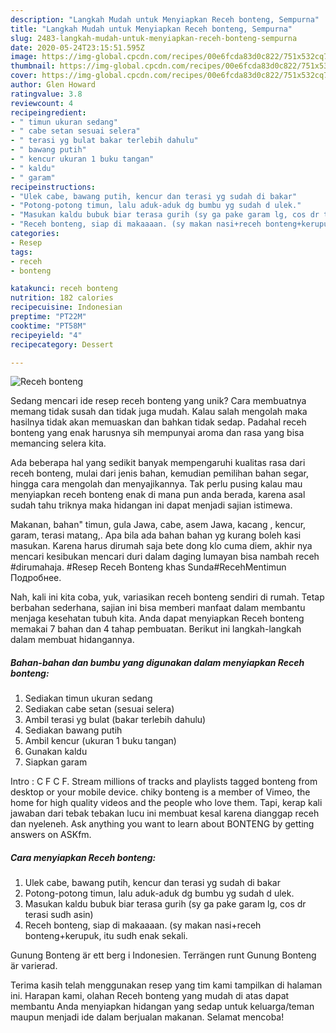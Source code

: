 ```yaml
---
description: "Langkah Mudah untuk Menyiapkan Receh bonteng, Sempurna"
title: "Langkah Mudah untuk Menyiapkan Receh bonteng, Sempurna"
slug: 2483-langkah-mudah-untuk-menyiapkan-receh-bonteng-sempurna
date: 2020-05-24T23:15:51.595Z
image: https://img-global.cpcdn.com/recipes/00e6fcda83d0c822/751x532cq70/receh-bonteng-foto-resep-utama.jpg
thumbnail: https://img-global.cpcdn.com/recipes/00e6fcda83d0c822/751x532cq70/receh-bonteng-foto-resep-utama.jpg
cover: https://img-global.cpcdn.com/recipes/00e6fcda83d0c822/751x532cq70/receh-bonteng-foto-resep-utama.jpg
author: Glen Howard
ratingvalue: 3.8
reviewcount: 4
recipeingredient:
- " timun ukuran sedang"
- " cabe setan sesuai selera"
- " terasi yg bulat bakar terlebih dahulu"
- " bawang putih"
- " kencur ukuran 1 buku tangan"
- " kaldu"
- " garam"
recipeinstructions:
- "Ulek cabe, bawang putih, kencur dan terasi yg sudah di bakar"
- "Potong-potong timun, lalu aduk-aduk dg bumbu yg sudah d ulek."
- "Masukan kaldu bubuk biar terasa gurih (sy ga pake garam lg, cos dr terasi sudh asin)"
- "Receh bonteng, siap di makaaaan. (sy makan nasi+receh bonteng+kerupuk, itu sudh enak sekali."
categories:
- Resep
tags:
- receh
- bonteng

katakunci: receh bonteng 
nutrition: 182 calories
recipecuisine: Indonesian
preptime: "PT22M"
cooktime: "PT58M"
recipeyield: "4"
recipecategory: Dessert

---
```



![Receh bonteng](https://img-global.cpcdn.com/recipes/00e6fcda83d0c822/751x532cq70/receh-bonteng-foto-resep-utama.jpg)

Sedang mencari ide resep receh bonteng yang unik? Cara membuatnya memang tidak susah dan tidak juga mudah. Kalau salah mengolah maka hasilnya tidak akan memuaskan dan bahkan tidak sedap. Padahal receh bonteng yang enak harusnya sih mempunyai aroma dan rasa yang bisa memancing selera kita.

Ada beberapa hal yang sedikit banyak mempengaruhi kualitas rasa dari receh bonteng, mulai dari jenis bahan, kemudian pemilihan bahan segar, hingga cara mengolah dan menyajikannya. Tak perlu pusing kalau mau menyiapkan receh bonteng enak di mana pun anda berada, karena asal sudah tahu triknya maka hidangan ini dapat menjadi sajian istimewa.

Makanan, bahan&#34; timun, gula Jawa, cabe, asem Jawa, kacang , kencur, garam, terasi matang,. Apa bila ada bahan bahan yg kurang boleh kasi masukan. Karena harus dirumah saja bete dong klo cuma diem, akhir nya mencari kesibukan mencari duri dalam daging lumayan bisa nambah receh #dirumahaja. #Resep Receh Bonteng khas Sunda#RecehMentimun Подробнее.


Nah, kali ini kita coba, yuk, variasikan receh bonteng sendiri di rumah. Tetap berbahan sederhana, sajian ini bisa memberi manfaat dalam membantu menjaga kesehatan tubuh kita. Anda dapat menyiapkan Receh bonteng memakai 7 bahan dan 4 tahap pembuatan. Berikut ini langkah-langkah dalam membuat hidangannya.

<!--inarticleads1-->

##### Bahan-bahan dan bumbu yang digunakan dalam menyiapkan Receh bonteng:

1. Sediakan  timun ukuran sedang
1. Sediakan  cabe setan (sesuai selera)
1. Ambil  terasi yg bulat (bakar terlebih dahulu)
1. Sediakan  bawang putih
1. Ambil  kencur (ukuran 1 buku tangan)
1. Gunakan  kaldu
1. Siapkan  garam


Intro : C F C F. Stream millions of tracks and playlists tagged bonteng from desktop or your mobile device. chiky bonteng is a member of Vimeo, the home for high quality videos and the people who love them. Tapi, kerap kali jawaban dari tebak tebakan lucu ini membuat kesal karena dianggap receh dan nyeleneh. Ask anything you want to learn about BONTENG by getting answers on ASKfm. 

<!--inarticleads2-->

##### Cara menyiapkan Receh bonteng:

1. Ulek cabe, bawang putih, kencur dan terasi yg sudah di bakar
1. Potong-potong timun, lalu aduk-aduk dg bumbu yg sudah d ulek.
1. Masukan kaldu bubuk biar terasa gurih (sy ga pake garam lg, cos dr terasi sudh asin)
1. Receh bonteng, siap di makaaaan. (sy makan nasi+receh bonteng+kerupuk, itu sudh enak sekali.


Gunung Bonteng är ett berg i Indonesien. Terrängen runt Gunung Bonteng är varierad. 

Terima kasih telah menggunakan resep yang tim kami tampilkan di halaman ini. Harapan kami, olahan Receh bonteng yang mudah di atas dapat membantu Anda menyiapkan hidangan yang sedap untuk keluarga/teman maupun menjadi ide dalam berjualan makanan. Selamat mencoba!
